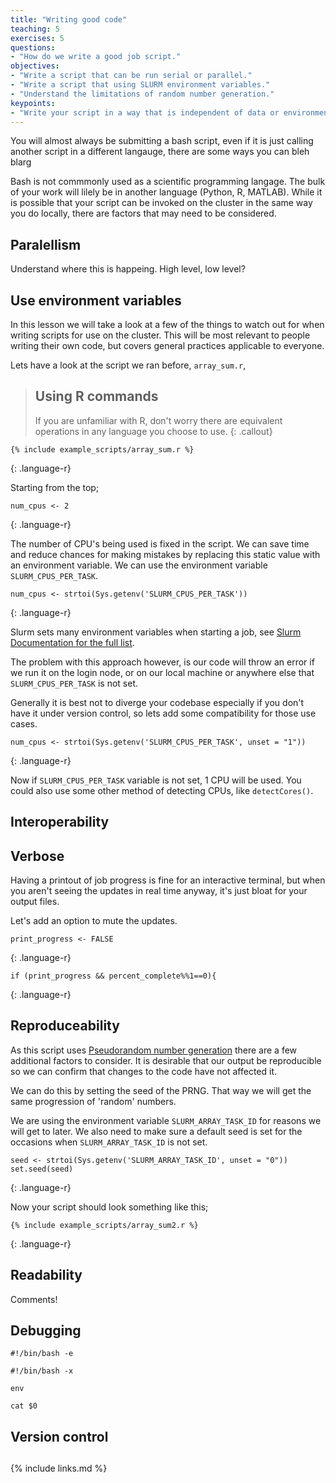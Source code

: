 ```yaml
---
title: "Writing good code"
teaching: 5
exercises: 5
questions:
- "How do we write a good job script."
objectives:
- "Write a script that can be run serial or parallel."
- "Write a script that using SLURM environment variables."
- "Understand the limitations of random number generation."
keypoints:
- "Write your script in a way that is independent of data or environment. (elaborate)"
---
```



You will almost always be submitting a bash script, even if it is just calling another script in a different langauge, there are some ways you can bleh blarg

Bash is not commmonly used as a scientific programming langage. The bulk of your work will lilely be in another language (Python, R, MATLAB). While it is possible that your script can be invoked on the cluster in the same way you do locally, there are factors that may need to be considered.

## Paralellism

Understand where this is happeing. High level, low level?

## Use environment variables

In this lesson we will take a look at a few of the things to watch out for when writing scripts for use on the cluster.
This will be most relevant to people writing their own code, but covers general practices applicable to everyone.

Lets have a look at the script we ran before, `array_sum.r`, 

> ## Using R commands
>
> If you are unfamiliar with R, don't worry there are equivalent operations in any language you choose to use.
{: .callout}

```
{% include example_scripts/array_sum.r %}
```
{: .language-r}

Starting from the top;

```
num_cpus <- 2
```
{: .language-r}

The number of CPU's being used is fixed in the script. We can save time and reduce chances for making mistakes by replacing this static value with an environment variable. 
We can use the environment variable `SLURM_CPUS_PER_TASK`.

```
num_cpus <- strtoi(Sys.getenv('SLURM_CPUS_PER_TASK')) 
```
{: .language-r}

Slurm sets many environment variables when starting a job, see [Slurm Documentation for the full list](https://slurm.schedmd.com/sbatch.html). 

The problem with this approach however, is our code will throw an error if we run it on the login node, or on our local machine or anywhere else that `SLURM_CPUS_PER_TASK` is not set.

Generally it is best not to diverge your codebase especially if you don't have it under version control, so lets add some compatibility for those use cases.

```
num_cpus <- strtoi(Sys.getenv('SLURM_CPUS_PER_TASK', unset = "1")) 
```
{: .language-r}


Now if `SLURM_CPUS_PER_TASK` variable is not set, 1 CPU will be used. You could also use some other method of detecting CPUs, like `detectCores()`.

## Interoperability

## Verbose 


Having a printout of job progress is fine for an interactive terminal, but when you aren't seeing the updates in real time anyway, it's just bloat for your output files.

Let's add an option to mute the updates.

```
print_progress <- FALSE
```
{: .language-r}


```
if (print_progress && percent_complete%%1==0){

```
{: .language-r}

## Reproduceability 

As this script uses [Pseudorandom number generation](https://en.wikipedia.org/wiki/Pseudorandom_number_generator) there are a few additional factors to consider.
It is desirable that our output be reproducible so we can confirm that changes to the code have not affected it. 

We can do this by setting the seed of the PRNG. That way we will get the same progression of 'random' numbers.

We are using the environment variable `SLURM_ARRAY_TASK_ID` for reasons we will get to later. We also need to make sure a default seed is set for the occasions when `SLURM_ARRAY_TASK_ID` is not set.

```
seed <- strtoi(Sys.getenv('SLURM_ARRAY_TASK_ID', unset = "0"))
set.seed(seed)
```
{: .language-r}


Now your script should look something like this;

```
{% include example_scripts/array_sum2.r %}
```
{: .language-r}

## Readability

Comments!

## Debugging

```
#!/bin/bash -e
```
```
#!/bin/bash -x
```

```
env
```

```
cat $0
```

## Version control

## 

{% include links.md %}
